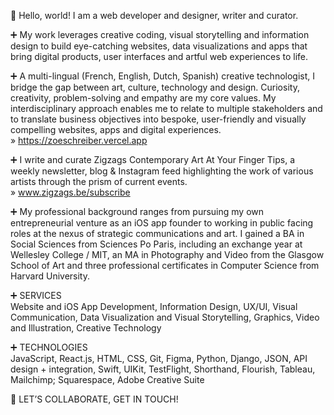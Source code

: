 👋  Hello, world! I am a web developer and designer, writer and curator. 

➕  My work leverages creative coding, visual storytelling and information design to build eye-catching websites, data visualizations and apps that bring digital products, user interfaces and artful web experiences to life.  

➕ A multi-lingual (French, English, Dutch, Spanish) creative technologist, I bridge the gap between art, culture, technology and design. Curiosity, creativity, problem-solving and empathy are my core values. My interdisciplinary approach enables me to relate to multiple stakeholders and to translate business objectives into bespoke, user-friendly and visually compelling websites, apps and digital experiences. 
<br/>
» https://zoeschreiber.vercel.app

➕ I write and curate Zigzags Contemporary Art At Your Finger Tips, a weekly newsletter, blog & Instagram feed highlighting the work of various artists through the prism of current events. 
<br/>
» www.zigzags.be/subscribe

➕ My professional background ranges from pursuing my own entrepreneurial venture as an iOS app founder to working in public facing roles at the nexus of strategic communications and art. I gained a BA in Social Sciences from Sciences Po Paris, including an exchange year at Wellesley College / MIT, an MA in Photography and Video from the Glasgow School of Art and three professional certificates in Computer Science from Harvard University.

➕ SERVICES <br/>
Website and iOS App Development,
Information Design, UX/UI, Visual Communication,
Data Visualization and Visual Storytelling,
Graphics, Video and Illustration,
Creative Technology


➕ TECHNOLOGIES <br/>
JavaScript, React.js, HTML, CSS, Git, Figma, Python, Django, JSON, API design + integration, Swift, UIKit, TestFlight, Shorthand, Flourish, Tableau, Mailchimp; Squarespace, Adobe Creative Suite

🟰 LET’S COLLABORATE, GET IN TOUCH! 
